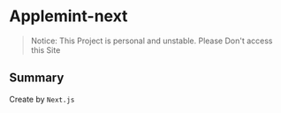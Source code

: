 # Applemint-next

> Notice: This Project is personal and unstable. Please Don't access this Site

## Summary
Create by `Next.js`
